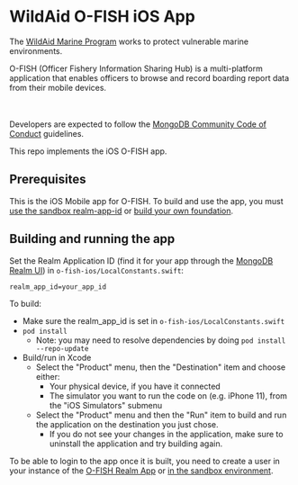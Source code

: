 # WildAid O-FISH iOS App

The [WildAid Marine Program](https://marine.wildaid.org/) works to protect vulnerable marine environments.

O-FISH (Officer Fishery Information Sharing Hub) is a multi-platform application that enables officers to browse and record boarding report data from their mobile devices.

<BR><BR>Developers are expected to follow the <A HREF="https://www.mongodb.com/community-code-of-conduct">MongoDB Community Code of Conduct</A> guidelines.

This repo implements the iOS O-FISH app.

## Prerequisites

This is the iOS Mobile app for O-FISH. To build and use the app, you must [use the sandbox realm-app-id](https://wildaid.github.io/contribute/sandbox.html) or [build your own foundation](http://wildaid.github.io/build).

## Building and running the app

Set the Realm Application ID (find it for your app through the [MongoDB Realm UI](https://realm.mongodb.com)) in `o-fish-ios/LocalConstants.swift`:

```
realm_app_id=your_app_id
```

To build:
- Make sure the realm_app_id is set in `o-fish-ios/LocalConstants.swift`
- `pod install`
  - Note: you may need to resolve dependencies by doing `pod install --repo-update`
- Build/run in Xcode
  - Select the "Product" menu, then the "Destination" item and choose either:
    - Your physical device, if you have it connected
    - The simulator you want to run the code on (e.g. iPhone 11), from the "iOS Simulators" submenu
  - Select the "Product" menu and then the "Run" item to build and run the application on the destination you just chose.
    - If you do not see your changes in the application, make sure to uninstall the application and try building again.

To be able to login to the app once it is built, you need to create a user in your instance of the [O-FISH Realm App](https://github.com/WildAid/o-fish-realm) or [in the sandbox environment](https://wildaid.github.io/contribute/sandbox.html).